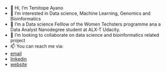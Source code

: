 - 👋 Hi, I’m Temitope Ayano
- 👀 I’m interested in Data science, Machine Learning, Genomics and Bioinformatics
- 🌱 I’m a Data science Felllow of the Women Techsters programme ana a Data Analyst Nanodegree student at ALX-T Udacity.
- 💞️ I’m looking to collaborate on data science and bioinformatics related project
- 📫 You can reach me via:
- [email](ayanotemitope@gmail.com)
- [linkedin](http://linkedin.com/in/temitopeayano)
- [website](http://ayanotemitope.name.ng)

<!---
AyanTemi/AyanTemi is a ✨ special ✨ repository because its `README.md` (this file) appears on your GitHub profile.
You can click the Preview link to take a look at your changes.
--->
